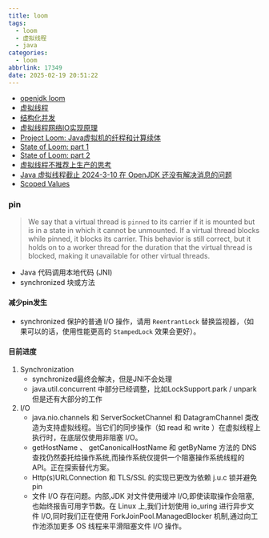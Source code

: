 ```yaml
---
title: loom
tags:
  - loom
  - 虚拟线程
  - java
categories:
  - loom
abbrlink: 17349
date: 2025-02-19 20:51:22
---
```


- [openjdk loom](https://wiki.openjdk.org/display/loom)
- [虚拟线程](https://openjdk.org/jeps/444)
- [结构化并发](https://openjdk.org/jeps/480)
- [虚拟线程网络IO实现原理](https://inside.java/2021/05/10/networking-io-with-virtual-threads/)
- [Project Loom: Java虚拟机的纤程和计算续体](https://cr.openjdk.org/~rpressler/loom/Loom-Proposal.html)
- [State of Loom: part 1](https://cr.openjdk.org/~rpressler/loom/loom/sol1_part1.html)
- [State of Loom: part 2](https://cr.openjdk.org/~rpressler/loom/loom/sol1_part2.html)
- [虚拟线程不推荐上生产的思考](https://zhuanlan.zhihu.com/p/685013298)
- [Java 虚拟线程截止 2024-3-10 在 OpenJDK 还没有解决消息的问题](https://zhuanlan.zhihu.com/p/686222059)
- [Scoped Values](https://openjdk.org/jeps/481)

### pin 
> We say that a virtual thread is `pinned` to its carrier if it is mounted but is in a state in which it cannot be unmounted. If a virtual thread blocks while pinned, it blocks its carrier. This behavior is still correct, but it holds on to a worker thread for the duration that the virtual thread is blocked, making it unavailable for other virtual threads.
- Java 代码调用本地代码 (JNI)
- synchronized 块或方法

#### 减少pin发生
-  synchronized 保护的普通 I/O 操作，请用 `ReentrantLock` 替换监视器，（如果可以的话，使用性能更高的 `StampedLock` 效果会更好）。

#### 目前进度
1. Synchronization
   - synchronized最终会解决，但是JNI不会处理
   - java.util.concurrent 中部分已经调整，比如LockSupport.park / unpark 但是还有大部分的工作
2. I/O
   - java.nio.channels 和 ServerSocketChannel 和 DatagramChannel 类改造为支持虚拟线程。当它们的同步操作（如 read 和 write ）在虚拟线程上执行时，在底层仅使用非阻塞 I/O。
   - getHostName 、 getCanonicalHostName 和 getByName 方法的 DNS 查找仍然委托给操作系统,而操作系统仅提供一个阻塞操作系统线程的 API。正在探索替代方案。
   - Http(s)URLConnection 和 TLS/SSL 的实现已更改为依赖 j.u.c 锁并避免pin
   - 文件 I/O 存在问题。内部,JDK 对文件使用缓冲 I/O,即使读取操作会阻塞,也始终报告可用字节数。在 Linux 上,我们计划使用 io_uring 进行异步文件 I/O,同时我们正在使用 ForkJoinPool.ManagedBlocker 机制,通过向工作池添加更多 OS 线程来平滑阻塞文件 I/O 操作。
